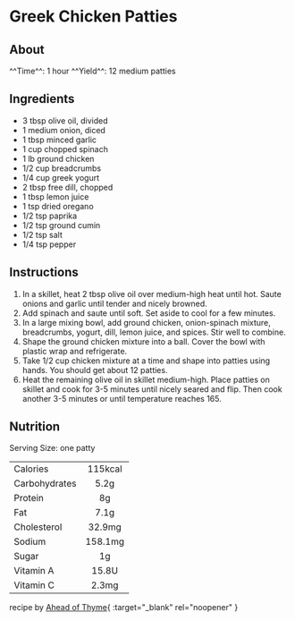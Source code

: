 # Greek Chicken Patties

## About

^^Time^^: 1 hour
^^Yield^^: 12 medium patties

## Ingredients

- 3 tbsp olive oil, divided
- 1 medium onion, diced
- 1 tbsp minced garlic
- 1 cup chopped spinach
- 1 lb ground chicken
- 1/2 cup breadcrumbs
- 1/4 cup greek yogurt
- 2 tbsp free dill, chopped
- 1 tbsp lemon juice
- 1 tsp dried oregano 
- 1/2 tsp paprika
- 1/2 tsp ground cumin
- 1/2 tsp salt
- 1/4 tsp pepper

## Instructions

1. In a skillet, heat 2 tbsp olive oil over medium-high heat until hot. Saute onions and garlic until tender and nicely browned.
2. Add spinach and saute until soft. Set aside to cool for a few minutes.
3. In a large mixing bowl, add ground chicken, onion-spinach mixture, breadcrumbs, yogurt, dill, lemon juice, and spices. Stir well to combine. 
4. Shape the ground chicken mixture into a ball. Cover the bowl with plastic wrap and refrigerate.
5. Take 1/2 cup chicken mixture at a time and shape into patties using hands. You should get about 12 patties.
6. Heat the remaining olive oil in skillet medium-high. Place patties on skillet and cook for 3-5 minutes until nicely seared and flip. Then cook another 3-5 minutes or until temperature reaches 165.

## Nutrition

Serving Size: one patty

|               |         |
|:--------------|:-------:|
| Calories      | 115kcal |
| Carbohydrates |   5.2g    |
| Protein       |   8g   |
| Fat           |   7.1g   |
| Cholesterol   |  32.9mg   |
| Sodium        |  158.1mg   |
| Sugar         |   1g    |
| Vitamin A     |  15.8U  |
| Vitamin C     |   2.3mg   |

recipe by [Ahead of Thyme](https://www.aheadofthyme.com/mediterranean-chicken-patties/){ :target="_blank" rel="noopener" }